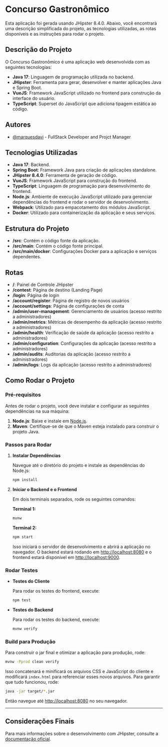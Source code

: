 # Concurso Gastronômico

Esta aplicação foi gerada usando JHipster 8.4.0. Abaixo, você encontrará uma descrição simplificada do projeto, as tecnologias utilizadas, as rotas disponíveis e as instruções para rodar o projeto.

## Descrição do Projeto

O Concurso Gastronômico é uma aplicação web desenvolvida com as seguintes tecnologias:

- **Java 17**: Linguagem de programação utilizada no backend.
- **JHipster**: Ferramenta para gerar, desenvolver e manter aplicações Java e Spring Boot.
- **VueJS**: Framework JavaScript utilizado no frontend para construção da interface do usuário.
- **TypeScript**: Superset do JavaScript que adiciona tipagem estática ao código.

## Autores

- [@marquesdavi](https://www.github.com/marquesdavi) - FullStack Developer and Projct Manager


## Tecnologias Utilizadas

- **Java 17**: Backend.
- **Spring Boot**: Framework Java para criação de aplicações standalone.
- **JHipster 8.4.0**: Ferramenta de geração de código.
- **VueJS**: Framework JavaScript para construção do frontend.
- **TypeScript**: Linguagem de programação para desenvolvimento do frontend.
- **Node.js**: Ambiente de execução JavaScript utilizado para gerenciar dependências do frontend e rodar o servidor de desenvolvimento.
- **Webpack**: Utilizado para empacotamento dos módulos JavaScript.
- **Docker**: Utilizado para containerização da aplicação e seus serviços.

## Estrutura do Projeto

- **/src**: Contém o código fonte da aplicação.
- **/src/main**: Contém o código fonte principal.
- **/src/main/docker**: Configurações Docker para a aplicação e serviços dependentes.

## Rotas

- **/**: Painel de Controle JHipster
- **/contest**: Página de destino (Landing Page)
- **/login**: Página de login
- **/account/register**: Página de registro de novos usuários
- **/account/settings**: Página de configurações de conta
- **/admin/user-management**: Gerenciamento de usuários (acesso restrito a administradores)
- **/admin/metrics**: Métricas de desempenho da aplicação (acesso restrito a administradores)
- **/admin/health**: Verificação de saúde da aplicação (acesso restrito a administradores)
- **/admin/configuration**: Configurações da aplicação (acesso restrito a administradores)
- **/admin/audits**: Auditorias da aplicação (acesso restrito a administradores)
- **/admin/logs**: Logs da aplicação (acesso restrito a administradores)

## Como Rodar o Projeto

### Pré-requisitos

Antes de rodar o projeto, você deve instalar e configurar as seguintes dependências na sua máquina:

1. **Node.js**: Baixe e instale em [Node.js](https://nodejs.org/).
2. **Maven**: Certifique-se de que o Maven esteja instalado para construir o projeto Java.

### Passos para Rodar

1. **Instalar Dependências**

   Navegue até o diretório do projeto e instale as dependências do Node.js:

   ```sh
   npm install
   ```

2. **Iniciar o Backend e o Frontend**

   Em dois terminais separados, rode os seguintes comandos:

   **Terminal 1:**

   ```sh
   mvnw
   ```

   **Terminal 2:**

   ```sh
   npm start
   ```

   Isso iniciará o servidor de desenvolvimento e abrirá a aplicação no navegador. O backend estará rodando em [http://localhost:8080](http://localhost:8080) e o frontend estará disponível em [http://localhost:9000](http://localhost:9000).

### Rodar Testes

- **Testes do Cliente**

  Para rodar os testes do frontend, execute:

  ```sh
  npm test
  ```

- **Testes do Backend**

  Para rodar os testes do backend, execute:

  ```sh
  mvnw verify
  ```

### Build para Produção

Para construir o jar final e otimizar a aplicação para produção, rode:

```sh
mvnw -Pprod clean verify
```

Isso concatenará e minificará os arquivos CSS e JavaScript do cliente e modificará `index.html` para referenciar esses novos arquivos. Para garantir que tudo funcionou, rode:

```sh
java -jar target/*.jar
```

Então navegue até [http://localhost:8080](http://localhost:8080) no seu navegador.

---

## Considerações Finais

Para mais informações sobre o desenvolvimento com JHipster, consulte a [documentação oficial](https://www.jhipster.tech/documentation-archive/v8.4.0).
